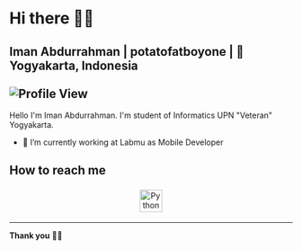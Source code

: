<h1> Hi there 👋🏼 </h1>

**Iman Abdurrahman** | **potatofatboyone** | **📍 Yogyakarta, Indonesia** <br><br>
![Profile View](https://komarev.com/ghpvc/?username=potatofatboyone&color=red) <br>
-------------------------------------------------------------------------------------------------------------------------

Hello I'm Iman Abdurrahman. I'm student of Informatics UPN "Veteran" Yogyakarta.

- 🌱 I’m currently working at Labmu as Mobile Developer

## How to reach me
<p align="center">
 <a href="mailto:imanabdurrahman516@gmail.com"> <img src="https://cdn.jsdelivr.net/npm/simple-icons@v3/icons/gmail.svg" alt="Python" height="40" style="vertical-align:top; margin:4px"></a>
</p>

-------------------------------------------------------------------------------------------------------------------------


**Thank you** 🙏🏼

<!--
**potatofatboyone/potatofatboyone** is a ✨ _special_ ✨ repository because its `README.md` (this file) appears on your GitHub profile.

Here are some ideas to get you started:

- 🔭 I’m currently working on ...
- 🌱 I’m currently learning ...
- 👯 I’m looking to collaborate on ...
- 🤔 I’m looking for help with ...
- 💬 Ask me about ...
- 📫 How to reach me: ...
- 😄 Pronouns: ...
- ⚡ Fun fact: ...
-->
